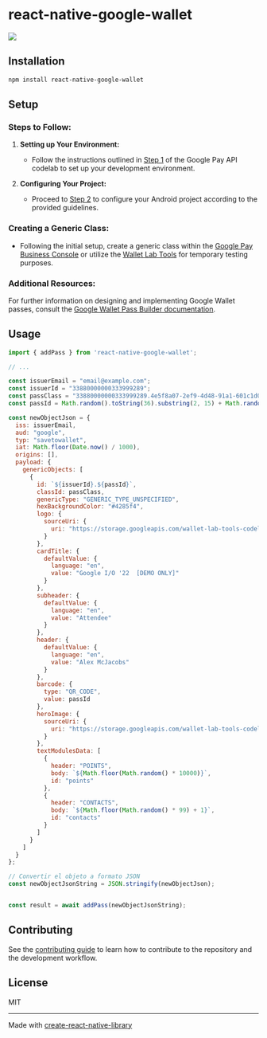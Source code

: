 # react-native-google-wallet

![](https://github.com/aguschapuis/react-native-google-wallet/exmaple.gif)

## Installation

```sh
npm install react-native-google-wallet
```

## Setup

### Steps to Follow:

1. **Setting up Your Environment:**
   - Follow the instructions outlined in [Step 1](https://codelabs.developers.google.com/add-to-wallet-android#0) of the Google Pay API codelab to set up your development environment.
   
2. **Configuring Your Project:**
   - Proceed to [Step 2](https://codelabs.developers.google.com/add-to-wallet-android#1) to configure your Android project according to the provided guidelines.

### Creating a Generic Class:

- Following the initial setup, create a generic class within the [Google Pay Business Console](https://pay.google.com/business/console) or utilize the [Wallet Lab Tools](https://wallet-lab-tools.web.app/issuers) for temporary testing purposes.

### Additional Resources:

For further information on designing and implementing Google Wallet passes, consult the [Google Wallet Pass Builder documentation](https://developers.google.com/wallet/generic/resources/pass-builder).

## Usage

```js
import { addPass } from 'react-native-google-wallet';

// ...

const issuerEmail = "email@example.com";
const issuerId = "33880000000333999289";
const passClass = "33880000000333999289.4e5f8a07-2ef9-4d48-91a1-601c1d006db1";
const passId = Math.random().toString(36).substring(2, 15) + Math.random().toString(36).substring(2, 15); 

const newObjectJson = {
  iss: issuerEmail,
  aud: "google",
  typ: "savetowallet",
  iat: Math.floor(Date.now() / 1000),
  origins: [],
  payload: {
    genericObjects: [
      {
        id: `${issuerId}.${passId}`,
        classId: passClass,
        genericType: "GENERIC_TYPE_UNSPECIFIED",
        hexBackgroundColor: "#4285f4",
        logo: {
          sourceUri: {
            uri: "https://storage.googleapis.com/wallet-lab-tools-codelab-artifacts-public/pass_google_logo.jpg"
          }
        },
        cardTitle: {
          defaultValue: {
            language: "en",
            value: "Google I/O '22  [DEMO ONLY]"
          }
        },
        subheader: {
          defaultValue: {
            language: "en",
            value: "Attendee"
          }
        },
        header: {
          defaultValue: {
            language: "en",
            value: "Alex McJacobs"
          }
        },
        barcode: {
          type: "QR_CODE",
          value: passId
        },
        heroImage: {
          sourceUri: {
            uri: "https://storage.googleapis.com/wallet-lab-tools-codelab-artifacts-public/google-io-hero-demo-only.jpg"
          }
        },
        textModulesData: [
          {
            header: "POINTS",
            body: `${Math.floor(Math.random() * 10000)}`,
            id: "points"
          },
          {
            header: "CONTACTS",
            body: `${Math.floor(Math.random() * 99) + 1}`,
            id: "contacts"
          }
        ]
      }
    ]
  }
};

// Convertir el objeto a formato JSON
const newObjectJsonString = JSON.stringify(newObjectJson);


const result = await addPass(newObjectJsonString);
```

## Contributing

See the [contributing guide](CONTRIBUTING.md) to learn how to contribute to the repository and the development workflow.

## License

MIT

---

Made with [create-react-native-library](https://github.com/callstack/react-native-builder-bob)